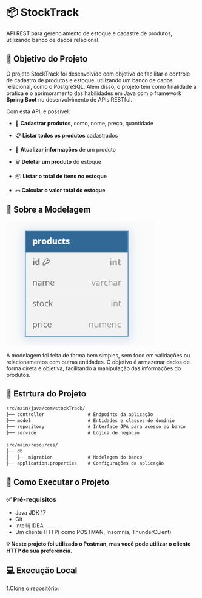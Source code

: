 # 📦 StockTrack
API REST para gerenciamento de estoque e cadastre de produtos, utilizando
banco de dados relacional.

## 🎯 Objetivo do Projeto
O projeto StockTrack foi desenvolvido com objetivo de facilitar o controle
de cadastro de produtos e estoque, utilizando um banco de dados relacional,
como o PostgreSQL.
Além disso, o projeto tem como finalidade a prática 
e o aprimoramento das habilidades em Java com o 
framework **Spring Boot** no desenvolvimento de APIs RESTful.

Com esta API, é possível:

- 📌 **Cadastrar produtos**, como, nome, preço, quantidade

- 📋 **Listar todos os produtos** cadastrados

- 📝 **Atualizar informações** de um produto

- 🗑️ **Deletar um produto** do estoque

- 📦 **Listar o total de itens no estoque**

- 💵 **Calcular o valor total do estoque**

## 🧠 Sobre a Modelagem

![modelagem](./images/image.png)

A modelagem foi feita de forma bem simples, sem foco em validações ou relacionamentos com outras entidades. O objetivo é armazenar dados de forma direta e objetiva, facilitando a manipulação das informações do produtos.

## 📁 Estrtura do Projeto
```
src/main/java/com/stockTrack/
├── controller                # Endpoints da aplicação
├── model                     # Entidades e classes de domínio
├── repository                # Interface JPA para acesso ao banco
├── service                   # Lógica de negócio

src/main/resources/
├── db
│   ├── migration             # Modelagem do banco
├── application.properties    # Configurações da aplicação
```


## 🔗 Como Executar o Projeto

### ✅ Pré-requisitos
- Java JDK 17
- Git
- Intellij IDEA
- Um cliente HTTP( como POSTMAN, Insomnia, ThunderCLient)

**💡 Neste projeto foi utilizado o Postman, mas você pode utilizar o cliente HTTP de sua preferência.**

## 💻 Execução Local

1.Clone o repositório: 
```bash

```